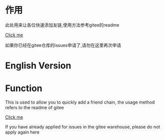 # 作用
此处用来让各位快速添加友链,使用方法参考gitee的readme

[Click me](https://gitee.com/slqwq/Friends)

如果你已经在gitee仓库的issues申请了,请勿在这里再次申请
# English Version
# Function
This is used to allow you to quickly add a friend chain, the usage method refers to the readme of gitee

[Click me](https://gitee.com/slqwq/Friends)

If you have already applied for issues in the gitee warehouse, please do not apply again here
